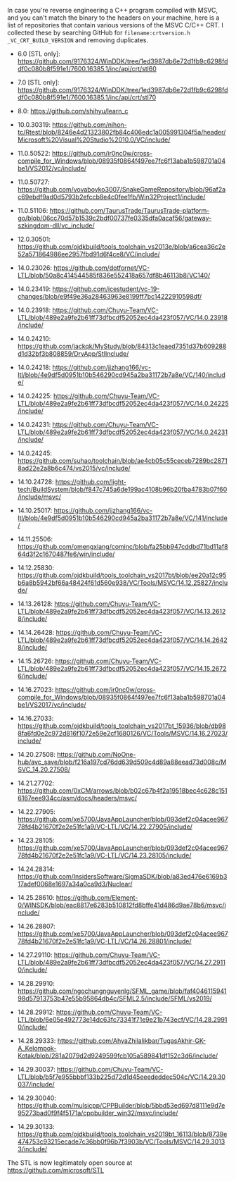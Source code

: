 In case you're reverse engineering a C++ program compiled with MSVC, and you can't match the binary to the headers on your machine, here is a list of repositories that contain various versions of the MSVC C/C++ CRT. I collected these by searching GitHub for `filename:crtversion.h _VC_CRT_BUILD_VERSION` and removing duplicates.

* 6.0 [STL only]: https://github.com/9176324/WinDDK/tree/1ed3987db6e72d1fb9c6298fddf0c080b8f591e1/7600.16385.1/inc/api/crt/stl60

* 7.0 [STL only]: https://github.com/9176324/WinDDK/tree/1ed3987db6e72d1fb9c6298fddf0c080b8f591e1/7600.16385.1/inc/api/crt/stl70

* 8.0: https://github.com/shihyu/learn_c

* 10.0.30319:  https://github.com/nihon-tc/Rtest/blob/8246e4d21323802fb84c406edc1a005991304f5a/header/Microsoft%20Visual%20Studio%2010.0/VC/include/

* 11.0.50522:  https://github.com/ir0nc0w/cross-compile_for_Windows/blob/08935f0864f497ee7fc6f13aba1b598701a04be1/VS2012/vc/include/
* 11.0.50727:  https://github.com/vovaboyko3007/SnakeGameRepository/blob/96af2ac69ebdf9ad0d5793b2efccb8e4c0fee1fb/Win32Project1/include/
* 11.0.51106:  https://github.com/TaurusTrade/TaurusTrade-platform-go/blob/06cc70d57b1539c2bdf00737fe0335dfa0acaf56/gateway-szkingdom-dll/vc_include/

* 12.0.30501:  https://github.com/ojdkbuild/tools_toolchain_vs2013e/blob/a6cea36c2e52a571864986ee2957fbd91d6f4ce8/VC/include/

* 14.0.23026:  https://github.com/dotfornet/VC-LTL/blob/50a8c414544585f836e552418a657df8b46113b8/VC140/
* 14.0.23419:  https://github.com/icestudent/vc-19-changes/blob/e9f49e36a28463963e8199ff7bc14222910598df/
* 14.0.23918:  https://github.com/Chuyu-Team/VC-LTL/blob/489e2a9fe2b61ff73dfbcdf52052ec4da423f057/VC/14.0.23918/include/
* 14.0.24210:  https://github.com/jackqk/MyStudy/blob/84313c1eaed7351d37b609288d1d32bf3b808859/DrvApp/StlInclude/
* 14.0.24218:  https://github.com/jjzhang166/vc-ltl/blob/4e9df5d0951b10b546290cd945a2ba31172b7a8e/VC/140/include/
* 14.0.24225:  https://github.com/Chuyu-Team/VC-LTL/blob/489e2a9fe2b61ff73dfbcdf52052ec4da423f057/VC/14.0.24225/include/
* 14.0.24231:  https://github.com/Chuyu-Team/VC-LTL/blob/489e2a9fe2b61ff73dfbcdf52052ec4da423f057/VC/14.0.24231/include/
* 14.0.24245:  https://github.com/suhao/toolchain/blob/ae4cb05c55ceceb7289bc28718ad22e2a8b6c474/vs2015/vc/include/
* 14.10.24728: https://github.com/light-tech/BuildSystem/blob/f847c745a6de199ac4108b96b20fba4783b07f60/include/msvc/
* 14.10.25017: https://github.com/jjzhang166/vc-ltl/blob/4e9df5d0951b10b546290cd945a2ba31172b7a8e/VC/141/include/
* 14.11.25506: https://github.com/omengxiang/cominc/blob/fa25bb947cddbd71bd11af864d3f2c1670487fe6/win/include/
* 14.12.25830: https://github.com/ojdkbuild/tools_toolchain_vs2017bt/blob/ee20a12c95b6a8b5942bf66a48424f61d560e938/VC/Tools/MSVC/14.12.25827/include/
* 14.13.26128: https://github.com/Chuyu-Team/VC-LTL/blob/489e2a9fe2b61ff73dfbcdf52052ec4da423f057/VC/14.13.26128/include/
* 14.14.26428: https://github.com/Chuyu-Team/VC-LTL/blob/489e2a9fe2b61ff73dfbcdf52052ec4da423f057/VC/14.14.26428/include/
* 14.15.26726: https://github.com/Chuyu-Team/VC-LTL/blob/489e2a9fe2b61ff73dfbcdf52052ec4da423f057/VC/14.15.26726/include/
* 14.16.27023: https://github.com/ir0nc0w/cross-compile_for_Windows/blob/08935f0864f497ee7fc6f13aba1b598701a04be1/VS2017/vc/include/
* 14.16.27033: https://github.com/ojdkbuild/tools_toolchain_vs2017bt_15936/blob/db988fa6fd0e2c972d816f1072e59e2cf1680126/VC/Tools/MSVC/14.16.27023/include/
* 14.20.27508: https://github.com/NoOne-hub/avc_save/blob/f216a197cd76dd639d509c4d89a88eead73d008c/MSVC_14.20.27508/
* 14.21.27702: https://github.com/0xCM/arrows/blob/b02c67b4f2a19518bec4c628c1516167eee934cc/asm/docs/headers/msvc/
* 14.22.27905: https://github.com/xe5700/JavaAppLauncher/blob/093def2c04acee96778fd4b21670f2e2e51fc1a9/VC-LTL/VC/14.22.27905/include/
* 14.23.28105: https://github.com/xe5700/JavaAppLauncher/blob/093def2c04acee96778fd4b21670f2e2e51fc1a9/VC-LTL/VC/14.23.28105/include/
* 14.24.28314: https://github.com/InsidersSoftware/SigmaSDK/blob/a83ed476e6169b317adef0068e1697a34a0ca9d3/Nuclear/
* 14.25.28610: https://github.com/Element-0/WINSDK/blob/eac8817e6283b510812fd8bffe41d486d9ae78b6/msvc/include/
* 14.26.28807: https://github.com/xe5700/JavaAppLauncher/blob/093def2c04acee96778fd4b21670f2e2e51fc1a9/VC-LTL/VC/14.26.28801/include/
* 14.27.29110: https://github.com/Chuyu-Team/VC-LTL/blob/489e2a9fe2b61ff73dfbcdf52052ec4da423f057/VC/14.27.29110/include/
* 14.28.29910: https://github.com/ngochungnguyenlg/SFML_game/blob/faf404611594198d57913753b47e55b95864db4c/SFML2.5/include/SFML/vs2019/
* 14.28.29912: https://github.com/Chuyu-Team/VC-LTL/blob/6e05e492773e14dc63fc73341f71e9e21b743ecf/VC/14.28.29910/include/
* 14.28.29333: https://github.com/AhyaZhilalikbar/TugasAkhir-GK-A_Kelompok-Kotak/blob/281a2079d2d9249599fcb105a589841df152c3d6/include/
* 14.29.30037: https://github.com/Chuyu-Team/VC-LTL/blob/b5f7e955bbbf133b225d72d1d45eeededdec504c/VC/14.29.30037/include/
* 14.29.30040: https://github.com/mulsicpp/CPPBuilder/blob/5bbd53ed697d8111e9d7e95273bad0f9f4f5171a/cppbuilder_win32/msvc/include/
* 14.29.30133: https://github.com/ojdkbuild/tools_toolchain_vs2019bt_16113/blob/8739e474753c93215ecade7c36bb0f96b7f3903b/VC/Tools/MSVC/14.29.30133/include/

The STL is now legitimately open source at https://github.com/microsoft/STL
